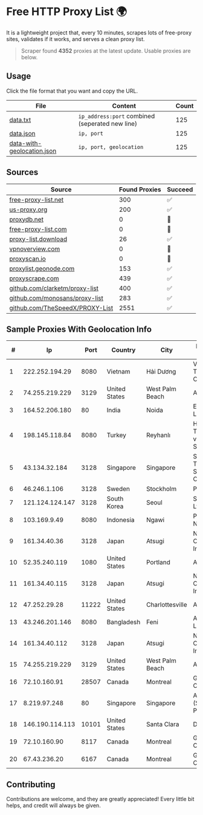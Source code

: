 
# Free HTTP Proxy List 🌍

It is a lightweight project that, every 10 minutes, scrapes lots of free-proxy sites, validates if it works, and serves a clean proxy list.


> Scraper found **4352** proxies at the latest update. Usable proxies are below.

## Usage

Click the file format that you want and copy the URL.


|File|Content|Count|
|----|-------|-----|
|[data.txt](https://raw.githubusercontent.com/themiralay/Proxy-List-World/master/data.txt)|`ip_address:port` combined (seperated new line)|125|
|[data.json](https://raw.githubusercontent.com/themiralay/Proxy-List-World/master/data.json)|`ip, port`|125|
|[data-with-geolocation.json](https://raw.githubusercontent.com/themiralay/Proxy-List-World/master/data-with-geolocation.json)|`ip, port, geolocation`|125|

## Sources

|Source|Found Proxies|Succeed|
|------|-------------|-------|
|[free-proxy-list.net](https://free-proxy-list.net)|300|✅|
|[us-proxy.org](https://www.us-proxy.org)|200|✅|
|[proxydb.net](http://proxydb.net)|0|🚫|
|[free-proxy-list.com](https://free-proxy-list.com/?page=&port=&type%5B%5D=http&type%5B%5D=https&up_time=0&search=Search)|0|🚫|
|[proxy-list.download](https://www.proxy-list.download/HTTP)|26|✅|
|[vpnoverview.com](https://vpnoverview.com/privacy/anonymous-browsing/free-proxy-servers)|0|🚫|
|[proxyscan.io](https://www.proxyscan.io)|0|🚫|
|[proxylist.geonode.com](https://proxylist.geonode.com/api/proxy-list?limit=300&page=1&sort_by=lastChecked&sort_type=desc&protocols=http,https)|153|✅|
|[proxyscrape.com](https://api.proxyscrape.com/v2/?request=displayproxies&protocol=http&timeout=10000&country=all&ssl=all&anonymity=all)|439|✅|
|[github.com/clarketm/proxy-list](https://raw.githubusercontent.com/clarketm/proxy-list/master/proxy-list-raw.txt)|400|✅|
|[github.com/monosans/proxy-list](https://raw.githubusercontent.com/monosans/proxy-list/main/proxies/http.txt)|283|✅|
|[github.com/TheSpeedX/PROXY-List](https://raw.githubusercontent.com/TheSpeedX/PROXY-List/master/http.txt)|2551|✅|


## Sample Proxies With Geolocation Info

|#|Ip|Port|Country|City|Internet Service Provider|
|-|--|----|-------|----|-------------------------|
|1|222.252.194.29|8080|Vietnam|Hải Dương|VietNam Post and Telecom Corporation|
|2|74.255.219.229|3129|United States|West Palm Beach|AT&T Corp.|
|3|164.52.206.180|80|India|Noida|E2E Networks Limited|
|4|198.145.118.84|8080|Turkey|Reyhanlı|High Speed Telekomunikasyon ve Hab. Hiz. Ltd. Sti.|
|5|43.134.32.184|3128|Singapore|Singapore|Shenzhen Tencent Computer Systems Company Limited|
|6|46.246.1.106|3128|Sweden|Stockholm|Portlane Network|
|7|121.124.124.147|3128|South Korea|Seoul|SK Broadband Co Ltd|
|8|103.169.9.49|8080|Indonesia|Ngawi|PT Bumi Manusia Network|
|9|161.34.40.36|3128|Japan|Atsugi|NTT PC Communications, Inc.|
|10|52.35.240.119|1080|United States|Portland|Amazon.com, Inc.|
|11|161.34.40.115|3128|Japan|Atsugi|NTT PC Communications, Inc.|
|12|47.252.29.28|11222|United States|Charlottesville|Alibaba.com LLC|
|13|43.246.201.146|8080|Bangladesh|Feni|Asiatel Network Limited|
|14|161.34.40.112|3128|Japan|Atsugi|NTT PC Communications, Inc.|
|15|74.255.219.229|3129|United States|West Palm Beach|AT&T Corp.|
|16|72.10.160.91|28507|Canada|Montreal|GloboTech Communications|
|17|8.219.97.248|80|Singapore|Singapore|Alibaba Cloud (Singapore) Private Limited|
|18|146.190.114.113|10101|United States|Santa Clara|DigitalOcean, LLC|
|19|72.10.160.90|8117|Canada|Montreal|GloboTech Communications|
|20|67.43.236.20|6167|Canada|Montreal|GloboTech Communications|



## Contributing

Contributions are welcome, and they are greatly appreciated! Every
little bit helps, and credit will always be given.

